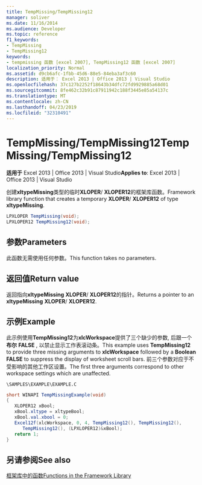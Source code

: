 ```yaml
---
title: TempMissing/TempMissing12
manager: soliver
ms.date: 11/16/2014
ms.audience: Developer
ms.topic: reference
f1_keywords:
- TempMissing
- TempMissing12
keywords:
- tempmissing 函数 [excel 2007], TempMissing12 函数 [excel 2007]
localization_priority: Normal
ms.assetid: d9cb6afc-1fbb-45d6-88e5-84eba3af3c60
description: 适用于： Excel 2013 | Office 2013 | Visual Studio
ms.openlocfilehash: 37c127b2252f18643b34dfc72fd9929885a68d01
ms.sourcegitcommit: 8fe462c32b91c87911942c188f3445e85a54137c
ms.translationtype: MT
ms.contentlocale: zh-CN
ms.lasthandoff: 04/23/2019
ms.locfileid: "32310491"
---
```

# <a name="tempmissingtempmissing12"></a><span data-ttu-id="e20a3-104">TempMissing/TempMissing12</span><span class="sxs-lookup"><span data-stu-id="e20a3-104">TempMissing/TempMissing12</span></span>

 <span data-ttu-id="e20a3-105">**适用于** Excel 2013 | Office 2013 | Visual Studio</span><span class="sxs-lookup"><span data-stu-id="e20a3-105">**Applies to**: Excel 2013 | Office 2013 | Visual Studio</span></span> 
  
<span data-ttu-id="e20a3-106">创建**xltypeMissing**类型的临时**XLOPER**/ **XLOPER12**的框架库函数。</span><span class="sxs-lookup"><span data-stu-id="e20a3-106">Framework library function that creates a temporary **XLOPER**/ **XLOPER12** of type **xltypeMissing**.</span></span>
  
```cs
LPXLOPER TempMissing(void);
LPXLOPER12 TempMissing12(void);
```

## <a name="parameters"></a><span data-ttu-id="e20a3-107">参数</span><span class="sxs-lookup"><span data-stu-id="e20a3-107">Parameters</span></span>

<span data-ttu-id="e20a3-108">此函数无需使用任何参数。</span><span class="sxs-lookup"><span data-stu-id="e20a3-108">This function takes no parameters.</span></span>
  
## <a name="return-value"></a><span data-ttu-id="e20a3-109">返回值</span><span class="sxs-lookup"><span data-stu-id="e20a3-109">Return value</span></span>

<span data-ttu-id="e20a3-110">返回指向**xltypeMissing** **XLOPER**/ **XLOPER12**的指针。</span><span class="sxs-lookup"><span data-stu-id="e20a3-110">Returns a pointer to an **xltypeMissing** **XLOPER**/ **XLOPER12**.</span></span>
  
## <a name="example"></a><span data-ttu-id="e20a3-111">示例</span><span class="sxs-lookup"><span data-stu-id="e20a3-111">Example</span></span>

<span data-ttu-id="e20a3-112">此示例使用**TempMissing12**为**xlcWorkspace**提供了三个缺少的参数, 后跟一个**布尔** **FALSE** , 以禁止显示工作表滚动条。</span><span class="sxs-lookup"><span data-stu-id="e20a3-112">This example uses **TempMissing12** to provide three missing arguments to **xlcWorkspace** followed by a **Boolean** **FALSE** to suppress the display of worksheet scroll bars.</span></span> <span data-ttu-id="e20a3-113">前三个参数对应于不受影响的其他工作区设置。</span><span class="sxs-lookup"><span data-stu-id="e20a3-113">The first three arguments correspond to other workspace settings which are unaffected.</span></span> 
  
 `\SAMPLES\EXAMPLE\EXAMPLE.C`
  
```cs
short WINAPI TempMissingExample(void)
{
   XLOPER12 xBool;
   xBool.xltype = xltypeBool;
   xBool.val.xbool = 0;
   Excel12f(xlcWorkspace, 0, 4, TempMissing12(), TempMissing12(),
      TempMissing12(), (LPXLOPER12)&xBool);
   return 1;
}
```

## <a name="see-also"></a><span data-ttu-id="e20a3-114">另请参阅</span><span class="sxs-lookup"><span data-stu-id="e20a3-114">See also</span></span>



[<span data-ttu-id="e20a3-115">框架库中的函数</span><span class="sxs-lookup"><span data-stu-id="e20a3-115">Functions in the Framework Library</span></span>](functions-in-the-framework-library.md)

